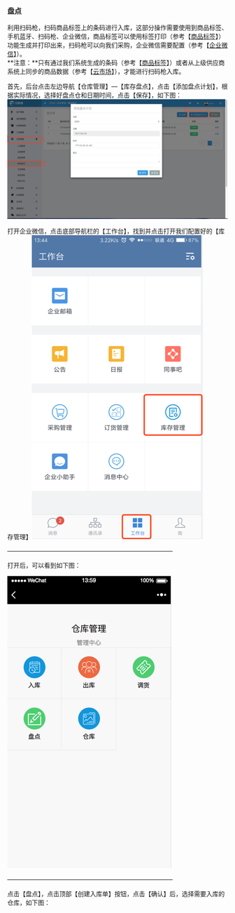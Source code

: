 ### 盘点

利用扫码枪，扫码商品标签上的条码进行入库，这部分操作需要使用到商品标签、手机蓝牙、扫码枪、企业微信，商品标签可以使用标签打印（参考【[商品标签](/标签/shang-pin-biao-qian.md)】）功能生成并打印出来，扫码枪可以向我们采购，企业微信需要配置（参考【[企业微信](/wei-xin-he-qi-ye-wei-xin.md)】）。  
**注意：**只有通过我们系统生成的条码（参考【[商品标签](/标签/shang-pin-biao-qian.md)】）或者从上级供应商系统上同步的商品数据（参考【[云市场](/yun-shi-chang.md)】），才能进行扫码枪入库。

首先，后台点击左边导航【仓库管理】—【库存盘点】，点击【添加盘点计划】，根据实际情况，选择好盘点仓和日期时间，点击【保存】，如下图：![](/assets/pd-1.png)

打开企业微信，点击底部导航栏的【工作台】，找到并点击打开我们配置好的【库存管理】![](/assets/smqrk-1.png)

———————————————————————————

打开后，可以看到如下图：

![](/assets/smqrk-2.png)

———————————————————————————

点击【盘点】，点击顶部【创建入库单】按钮，点击【确认】后，选择需要入库的仓库，如下图：

